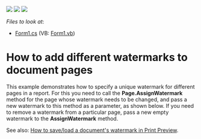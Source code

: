 <!-- default badges list -->
![](https://img.shields.io/endpoint?url=https://codecentral.devexpress.com/api/v1/VersionRange/128597141/12.2.4%2B)
[![](https://img.shields.io/badge/Open_in_DevExpress_Support_Center-FF7200?style=flat-square&logo=DevExpress&logoColor=white)](https://supportcenter.devexpress.com/ticket/details/E109)
[![](https://img.shields.io/badge/📖_How_to_use_DevExpress_Examples-e9f6fc?style=flat-square)](https://docs.devexpress.com/GeneralInformation/403183)
<!-- default badges end -->
<!-- default file list -->
*Files to look at*:

* [Form1.cs](./CS/Form1.cs) (VB: [Form1.vb](./VB/Form1.vb))
<!-- default file list end -->
# How to add different watermarks to document pages


<p>This example demonstrates how to specify a unique watermark for different pages in a report. For this you need to call the <strong>Page.AssignWatermark</strong> method for the page whose watermark needs to be changed, and pass a new watermark to this method as a parameter, as shown below. If you need to remove a watermark from a particular page, pass a new empty watermark to the <strong>AssignWatermark</strong> method.</p><p>See also: <a href="https://www.devexpress.com/Support/Center/p/E1909">How to save/load a document's watermark in Print Preview</a>.</p>

<br/>


